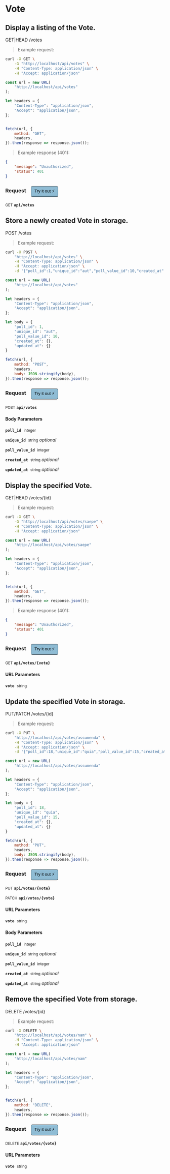 # Vote


## Display a listing of the Vote.


GET|HEAD /votes

> Example request:

```bash
curl -X GET \
    -G "http://localhost/api/votes" \
    -H "Content-Type: application/json" \
    -H "Accept: application/json"
```

```javascript
const url = new URL(
    "http://localhost/api/votes"
);

let headers = {
    "Content-Type": "application/json",
    "Accept": "application/json",
};


fetch(url, {
    method: "GET",
    headers,
}).then(response => response.json());
```


> Example response (401):

```json
{
    "message": "Unauthorized",
    "status": 401
}
```
<div id="execution-results-GETapi-votes" hidden>
    <blockquote>Received response<span id="execution-response-status-GETapi-votes"></span>:</blockquote>
    <pre class="json"><code id="execution-response-content-GETapi-votes"></code></pre>
</div>
<div id="execution-error-GETapi-votes" hidden>
    <blockquote>Request failed with error:</blockquote>
    <pre><code id="execution-error-message-GETapi-votes"></code></pre>
</div>
<form id="form-GETapi-votes" data-method="GET" data-path="api/votes" data-authed="0" data-hasfiles="0" data-headers='{"Content-Type":"application\/json","Accept":"application\/json"}' onsubmit="event.preventDefault(); executeTryOut('GETapi-votes', this);">
<h3>
    Request&nbsp;&nbsp;&nbsp;
        <button type="button" style="background-color: #8fbcd4; padding: 5px 10px; border-radius: 5px; border-width: thin;" id="btn-tryout-GETapi-votes" onclick="tryItOut('GETapi-votes');">Try it out ⚡</button>
    <button type="button" style="background-color: #c97a7e; padding: 5px 10px; border-radius: 5px; border-width: thin;" id="btn-canceltryout-GETapi-votes" onclick="cancelTryOut('GETapi-votes');" hidden>Cancel</button>&nbsp;&nbsp;
    <button type="submit" style="background-color: #6ac174; padding: 5px 10px; border-radius: 5px; border-width: thin;" id="btn-executetryout-GETapi-votes" hidden>Send Request 💥</button>
    </h3>
<p>
<small class="badge badge-green">GET</small>
 <b><code>api/votes</code></b>
</p>
</form>


## Store a newly created Vote in storage.


POST /votes

> Example request:

```bash
curl -X POST \
    "http://localhost/api/votes" \
    -H "Content-Type: application/json" \
    -H "Accept: application/json" \
    -d '{"poll_id":1,"unique_id":"aut","poll_value_id":10,"created_at":{},"updated_at":{}}'

```

```javascript
const url = new URL(
    "http://localhost/api/votes"
);

let headers = {
    "Content-Type": "application/json",
    "Accept": "application/json",
};

let body = {
    "poll_id": 1,
    "unique_id": "aut",
    "poll_value_id": 10,
    "created_at": {},
    "updated_at": {}
}

fetch(url, {
    method: "POST",
    headers,
    body: JSON.stringify(body),
}).then(response => response.json());
```


<div id="execution-results-POSTapi-votes" hidden>
    <blockquote>Received response<span id="execution-response-status-POSTapi-votes"></span>:</blockquote>
    <pre class="json"><code id="execution-response-content-POSTapi-votes"></code></pre>
</div>
<div id="execution-error-POSTapi-votes" hidden>
    <blockquote>Request failed with error:</blockquote>
    <pre><code id="execution-error-message-POSTapi-votes"></code></pre>
</div>
<form id="form-POSTapi-votes" data-method="POST" data-path="api/votes" data-authed="0" data-hasfiles="0" data-headers='{"Content-Type":"application\/json","Accept":"application\/json"}' onsubmit="event.preventDefault(); executeTryOut('POSTapi-votes', this);">
<h3>
    Request&nbsp;&nbsp;&nbsp;
        <button type="button" style="background-color: #8fbcd4; padding: 5px 10px; border-radius: 5px; border-width: thin;" id="btn-tryout-POSTapi-votes" onclick="tryItOut('POSTapi-votes');">Try it out ⚡</button>
    <button type="button" style="background-color: #c97a7e; padding: 5px 10px; border-radius: 5px; border-width: thin;" id="btn-canceltryout-POSTapi-votes" onclick="cancelTryOut('POSTapi-votes');" hidden>Cancel</button>&nbsp;&nbsp;
    <button type="submit" style="background-color: #6ac174; padding: 5px 10px; border-radius: 5px; border-width: thin;" id="btn-executetryout-POSTapi-votes" hidden>Send Request 💥</button>
    </h3>
<p>
<small class="badge badge-black">POST</small>
 <b><code>api/votes</code></b>
</p>
<h4 class="fancy-heading-panel"><b>Body Parameters</b></h4>
<p>
<b><code>poll_id</code></b>&nbsp;&nbsp;<small>integer</small>  &nbsp;
<input type="number" name="poll_id" data-endpoint="POSTapi-votes" data-component="body" required  hidden>
<br>

</p>
<p>
<b><code>unique_id</code></b>&nbsp;&nbsp;<small>string</small>     <i>optional</i> &nbsp;
<input type="text" name="unique_id" data-endpoint="POSTapi-votes" data-component="body"  hidden>
<br>

</p>
<p>
<b><code>poll_value_id</code></b>&nbsp;&nbsp;<small>integer</small>  &nbsp;
<input type="number" name="poll_value_id" data-endpoint="POSTapi-votes" data-component="body" required  hidden>
<br>

</p>
<p>
<b><code>created_at</code></b>&nbsp;&nbsp;<small>string</small>     <i>optional</i> &nbsp;
<input type="text" name="created_at" data-endpoint="POSTapi-votes" data-component="body"  hidden>
<br>

</p>
<p>
<b><code>updated_at</code></b>&nbsp;&nbsp;<small>string</small>     <i>optional</i> &nbsp;
<input type="text" name="updated_at" data-endpoint="POSTapi-votes" data-component="body"  hidden>
<br>

</p>

</form>


## Display the specified Vote.


GET|HEAD /votes/{id}

> Example request:

```bash
curl -X GET \
    -G "http://localhost/api/votes/saepe" \
    -H "Content-Type: application/json" \
    -H "Accept: application/json"
```

```javascript
const url = new URL(
    "http://localhost/api/votes/saepe"
);

let headers = {
    "Content-Type": "application/json",
    "Accept": "application/json",
};


fetch(url, {
    method: "GET",
    headers,
}).then(response => response.json());
```


> Example response (401):

```json
{
    "message": "Unauthorized",
    "status": 401
}
```
<div id="execution-results-GETapi-votes--vote-" hidden>
    <blockquote>Received response<span id="execution-response-status-GETapi-votes--vote-"></span>:</blockquote>
    <pre class="json"><code id="execution-response-content-GETapi-votes--vote-"></code></pre>
</div>
<div id="execution-error-GETapi-votes--vote-" hidden>
    <blockquote>Request failed with error:</blockquote>
    <pre><code id="execution-error-message-GETapi-votes--vote-"></code></pre>
</div>
<form id="form-GETapi-votes--vote-" data-method="GET" data-path="api/votes/{vote}" data-authed="0" data-hasfiles="0" data-headers='{"Content-Type":"application\/json","Accept":"application\/json"}' onsubmit="event.preventDefault(); executeTryOut('GETapi-votes--vote-', this);">
<h3>
    Request&nbsp;&nbsp;&nbsp;
        <button type="button" style="background-color: #8fbcd4; padding: 5px 10px; border-radius: 5px; border-width: thin;" id="btn-tryout-GETapi-votes--vote-" onclick="tryItOut('GETapi-votes--vote-');">Try it out ⚡</button>
    <button type="button" style="background-color: #c97a7e; padding: 5px 10px; border-radius: 5px; border-width: thin;" id="btn-canceltryout-GETapi-votes--vote-" onclick="cancelTryOut('GETapi-votes--vote-');" hidden>Cancel</button>&nbsp;&nbsp;
    <button type="submit" style="background-color: #6ac174; padding: 5px 10px; border-radius: 5px; border-width: thin;" id="btn-executetryout-GETapi-votes--vote-" hidden>Send Request 💥</button>
    </h3>
<p>
<small class="badge badge-green">GET</small>
 <b><code>api/votes/{vote}</code></b>
</p>
<h4 class="fancy-heading-panel"><b>URL Parameters</b></h4>
<p>
<b><code>vote</code></b>&nbsp;&nbsp;<small>string</small>  &nbsp;
<input type="text" name="vote" data-endpoint="GETapi-votes--vote-" data-component="url" required  hidden>
<br>

</p>
</form>


## Update the specified Vote in storage.


PUT/PATCH /votes/{id}

> Example request:

```bash
curl -X PUT \
    "http://localhost/api/votes/assumenda" \
    -H "Content-Type: application/json" \
    -H "Accept: application/json" \
    -d '{"poll_id":18,"unique_id":"quia","poll_value_id":15,"created_at":{},"updated_at":{}}'

```

```javascript
const url = new URL(
    "http://localhost/api/votes/assumenda"
);

let headers = {
    "Content-Type": "application/json",
    "Accept": "application/json",
};

let body = {
    "poll_id": 18,
    "unique_id": "quia",
    "poll_value_id": 15,
    "created_at": {},
    "updated_at": {}
}

fetch(url, {
    method: "PUT",
    headers,
    body: JSON.stringify(body),
}).then(response => response.json());
```


<div id="execution-results-PUTapi-votes--vote-" hidden>
    <blockquote>Received response<span id="execution-response-status-PUTapi-votes--vote-"></span>:</blockquote>
    <pre class="json"><code id="execution-response-content-PUTapi-votes--vote-"></code></pre>
</div>
<div id="execution-error-PUTapi-votes--vote-" hidden>
    <blockquote>Request failed with error:</blockquote>
    <pre><code id="execution-error-message-PUTapi-votes--vote-"></code></pre>
</div>
<form id="form-PUTapi-votes--vote-" data-method="PUT" data-path="api/votes/{vote}" data-authed="0" data-hasfiles="0" data-headers='{"Content-Type":"application\/json","Accept":"application\/json"}' onsubmit="event.preventDefault(); executeTryOut('PUTapi-votes--vote-', this);">
<h3>
    Request&nbsp;&nbsp;&nbsp;
        <button type="button" style="background-color: #8fbcd4; padding: 5px 10px; border-radius: 5px; border-width: thin;" id="btn-tryout-PUTapi-votes--vote-" onclick="tryItOut('PUTapi-votes--vote-');">Try it out ⚡</button>
    <button type="button" style="background-color: #c97a7e; padding: 5px 10px; border-radius: 5px; border-width: thin;" id="btn-canceltryout-PUTapi-votes--vote-" onclick="cancelTryOut('PUTapi-votes--vote-');" hidden>Cancel</button>&nbsp;&nbsp;
    <button type="submit" style="background-color: #6ac174; padding: 5px 10px; border-radius: 5px; border-width: thin;" id="btn-executetryout-PUTapi-votes--vote-" hidden>Send Request 💥</button>
    </h3>
<p>
<small class="badge badge-darkblue">PUT</small>
 <b><code>api/votes/{vote}</code></b>
</p>
<p>
<small class="badge badge-purple">PATCH</small>
 <b><code>api/votes/{vote}</code></b>
</p>
<h4 class="fancy-heading-panel"><b>URL Parameters</b></h4>
<p>
<b><code>vote</code></b>&nbsp;&nbsp;<small>string</small>  &nbsp;
<input type="text" name="vote" data-endpoint="PUTapi-votes--vote-" data-component="url" required  hidden>
<br>

</p>
<h4 class="fancy-heading-panel"><b>Body Parameters</b></h4>
<p>
<b><code>poll_id</code></b>&nbsp;&nbsp;<small>integer</small>  &nbsp;
<input type="number" name="poll_id" data-endpoint="PUTapi-votes--vote-" data-component="body" required  hidden>
<br>

</p>
<p>
<b><code>unique_id</code></b>&nbsp;&nbsp;<small>string</small>     <i>optional</i> &nbsp;
<input type="text" name="unique_id" data-endpoint="PUTapi-votes--vote-" data-component="body"  hidden>
<br>

</p>
<p>
<b><code>poll_value_id</code></b>&nbsp;&nbsp;<small>integer</small>  &nbsp;
<input type="number" name="poll_value_id" data-endpoint="PUTapi-votes--vote-" data-component="body" required  hidden>
<br>

</p>
<p>
<b><code>created_at</code></b>&nbsp;&nbsp;<small>string</small>     <i>optional</i> &nbsp;
<input type="text" name="created_at" data-endpoint="PUTapi-votes--vote-" data-component="body"  hidden>
<br>

</p>
<p>
<b><code>updated_at</code></b>&nbsp;&nbsp;<small>string</small>     <i>optional</i> &nbsp;
<input type="text" name="updated_at" data-endpoint="PUTapi-votes--vote-" data-component="body"  hidden>
<br>

</p>

</form>


## Remove the specified Vote from storage.


DELETE /votes/{id}

> Example request:

```bash
curl -X DELETE \
    "http://localhost/api/votes/nam" \
    -H "Content-Type: application/json" \
    -H "Accept: application/json"
```

```javascript
const url = new URL(
    "http://localhost/api/votes/nam"
);

let headers = {
    "Content-Type": "application/json",
    "Accept": "application/json",
};


fetch(url, {
    method: "DELETE",
    headers,
}).then(response => response.json());
```


<div id="execution-results-DELETEapi-votes--vote-" hidden>
    <blockquote>Received response<span id="execution-response-status-DELETEapi-votes--vote-"></span>:</blockquote>
    <pre class="json"><code id="execution-response-content-DELETEapi-votes--vote-"></code></pre>
</div>
<div id="execution-error-DELETEapi-votes--vote-" hidden>
    <blockquote>Request failed with error:</blockquote>
    <pre><code id="execution-error-message-DELETEapi-votes--vote-"></code></pre>
</div>
<form id="form-DELETEapi-votes--vote-" data-method="DELETE" data-path="api/votes/{vote}" data-authed="0" data-hasfiles="0" data-headers='{"Content-Type":"application\/json","Accept":"application\/json"}' onsubmit="event.preventDefault(); executeTryOut('DELETEapi-votes--vote-', this);">
<h3>
    Request&nbsp;&nbsp;&nbsp;
        <button type="button" style="background-color: #8fbcd4; padding: 5px 10px; border-radius: 5px; border-width: thin;" id="btn-tryout-DELETEapi-votes--vote-" onclick="tryItOut('DELETEapi-votes--vote-');">Try it out ⚡</button>
    <button type="button" style="background-color: #c97a7e; padding: 5px 10px; border-radius: 5px; border-width: thin;" id="btn-canceltryout-DELETEapi-votes--vote-" onclick="cancelTryOut('DELETEapi-votes--vote-');" hidden>Cancel</button>&nbsp;&nbsp;
    <button type="submit" style="background-color: #6ac174; padding: 5px 10px; border-radius: 5px; border-width: thin;" id="btn-executetryout-DELETEapi-votes--vote-" hidden>Send Request 💥</button>
    </h3>
<p>
<small class="badge badge-red">DELETE</small>
 <b><code>api/votes/{vote}</code></b>
</p>
<h4 class="fancy-heading-panel"><b>URL Parameters</b></h4>
<p>
<b><code>vote</code></b>&nbsp;&nbsp;<small>string</small>  &nbsp;
<input type="text" name="vote" data-endpoint="DELETEapi-votes--vote-" data-component="url" required  hidden>
<br>

</p>
</form>



